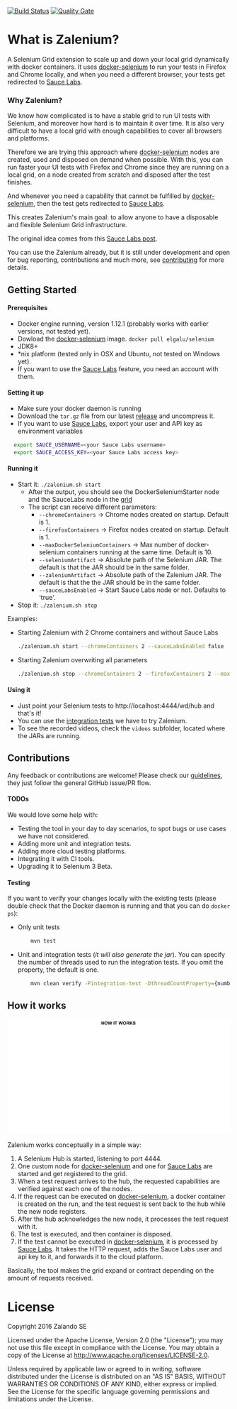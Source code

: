 [![Build Status](https://travis-ci.org/zalando-incubator/zalenium.svg?branch=master)](https://travis-ci.org/zalando-incubator/zalenium)
[![Quality Gate](https://sonarqube.com/api/badges/gate?key=de.zalando.tip:zalenium)](https://sonarqube.com/dashboard/index/de.zalando.tip:zalenium)

# What is Zalenium?
A Selenium Grid extension to scale up and down your local grid dynamically with docker containers. It uses [docker-selenium](https://github.com/elgalu/docker-selenium) to run your tests in Firefox and Chrome locally, and when you need a different browser, your tests get redirected to [Sauce Labs](https://saucelabs.com/).

### Why Zalenium?
We know how complicated is to have a stable grid to run UI tests with Selenium, and moreover how hard is to maintain it over time. It is also very difficult to have a local grid with enough capabilities to cover all browsers and platforms. 

Therefore we are trying this approach where [docker-selenium](https://github.com/elgalu/docker-selenium) nodes are created, used and disposed on demand when possible. With this, you can run faster your UI tests with Firefox and Chrome since they are running on a local grid, on a node created from scratch and disposed after the test finishes. 

And whenever you need a capability that cannot be fulfilled by [docker-selenium](https://github.com/elgalu/docker-selenium), then the test gets redirected to [Sauce Labs](https://saucelabs.com/).

This creates Zalenium's main goal: to allow anyone to have a disposable and flexible Selenium Grid infrastructure.

The original idea comes from this [Sauce Labs post](https://saucelabs.com/blog/introducing-the-sauce-plugin-for-selenium-grid).

You can use the Zalenium already, but it is still under development and open for bug reporting, contributions and much more, see [contributing](CONTRIBUTING.md) for more details.

## Getting Started

#### Prerequisites 
* Docker engine running, version 1.12.1 (probably works with earlier versions, not tested yet).
* Dowload the [docker-selenium](https://github.com/elgalu/docker-selenium) image. `docker pull elgalu/selenium`
* JDK8+
* *nix platform (tested only in OSX and Ubuntu, not tested on Windows yet).
* If you want to use the [Sauce Labs](https://saucelabs.com/) feature, you need an account with them.

#### Setting it up
* Make sure your docker daemon is running
* Download the `tar.gz` file from our latest [release](https://github.com/zalando-incubator/zalenium/releases/latest) and uncompress it.
* If you want to use [Sauce Labs](https://saucelabs.com/), export your user and API key as environment variables
```sh
  export SAUCE_USERNAME=<your Sauce Labs username>
  export SAUCE_ACCESS_KEY=<your Sauce Labs access key>
``` 

#### Running it
* Start it: `./zalenium.sh start`
  * After the output, you should see the DockerSeleniumStarter node and the SauceLabs node in the [grid](http://localhost:4444/grid/console)
  * The script can receive different parameters:
    * `--chromeContainers` -> Chrome nodes created on startup. Default is 1.
    * `--firefoxContainers` -> Firefox nodes created on startup. Default is 1.
    * `--maxDockerSeleniumContainers` -> Max number of docker-selenium containers running at the same time. Default is 10.
    * `--seleniumArtifact` -> Absolute path of the Selenium JAR. The default is that the JAR should be in the same folder.
    * `--zaleniumArtifact` -> Absolute path of the Zalenium JAR. The default is that the the JAR should be in the same folder.
    * `--sauceLabsEnabled` -> Start Sauce Labs node or not. Defaults to 'true'.
* Stop it: `./zalenium.sh stop`

Examples:
* Starting Zalenium with 2 Chrome containers and without Sauce Labs
  ```sh
  ./zalenium.sh start --chromeContainers 2 --sauceLabsEnabled false
  ```

* Starting Zalenium overwriting all parameters
  ```sh
  ./zalenium.sh stop --chromeContainers 2 --firefoxContainers 2 --maxDockerSeleniumContainers 10 --seleniumArtifact /path/to/jar/selenium-server-standalone-2.53.1.jar --zaleniumArtifact /path/to/jar/zalenium.jar
  ```

#### Using it
* Just point your Selenium tests to http://localhost:4444/wd/hub and that's it!
* You can use the [integration tests](./src/test/java/de/zalando/tip/zalenium/it/ParallelIT.java) we have to try Zalenium.
* To see the recorded videos, check the `videos` subfolder, located where the JARs are running. 

## Contributions 
Any feedback or contributions are welcome! Please check our [guidelines](CONTRIBUTING.md), they just follow the general GitHub issue/PR flow.

#### TODOs
We would love some help with:
* Testing the tool in your day to day scenarios, to spot bugs or use cases we have not considered.
* Adding more unit and integration tests.
* Adding more cloud testing platforms.
* Integrating it with CI tools.
* Upgrading it to Selenium 3 Beta.

#### Testing

If you want to verify your changes locally with the existing tests (please double check that the Docker daemon is running and that you can do `docker ps`):
* Only unit tests

    ```sh
        mvn test
    ```
* Unit and integration tests (_it will also generate the jar_). You can specify the number of threads used to run the integration tests. If you omit the property, the default is one.

    ```sh
        mvn clean verify -Pintegration-test -DthreadCountProperty={numberOfThreads}
    ```


## How it works

![How it works](./images/how_it_works.gif)

Zalenium works conceptually in a simple way:

1. A Selenium Hub is started, listening to port 4444.
2. One custom node for [docker-selenium](https://github.com/elgalu/docker-selenium) and one for [Sauce Labs](https://saucelabs.com/) are started and get registered to the grid.
3. When a test request arrives to the hub, the requested capabilities are verified against each one of the nodes.
4. If the request can be executed on [docker-selenium](https://github.com/elgalu/docker-selenium), a docker container is created on the run, and the test request is sent back to the hub while the new node registers.
5. After the hub acknowledges the new node, it processes the test request with it.
6. The test is executed, and then container is disposed.
7. If the test cannot be executed in [docker-selenium](https://github.com/elgalu/docker-selenium), it is processed by [Sauce Labs](https://saucelabs.com/). It takes the HTTP request, adds the Sauce Labs user and api key to it, and forwards it to the cloud platform.

Basically, the tool makes the grid expand or contract depending on the amount of requests received.

License
===================

Copyright 2016 Zalando SE

Licensed under the Apache License, Version 2.0 (the "License"); you may not use this file except in compliance with the License. You may obtain a copy of the License at http://www.apache.org/licenses/LICENSE-2.0.

Unless required by applicable law or agreed to in writing, software distributed under the License is distributed on an "AS IS" BASIS, WITHOUT WARRANTIES OR CONDITIONS OF ANY KIND, either express or implied. See the License for the specific language governing permissions and limitations under the License.
